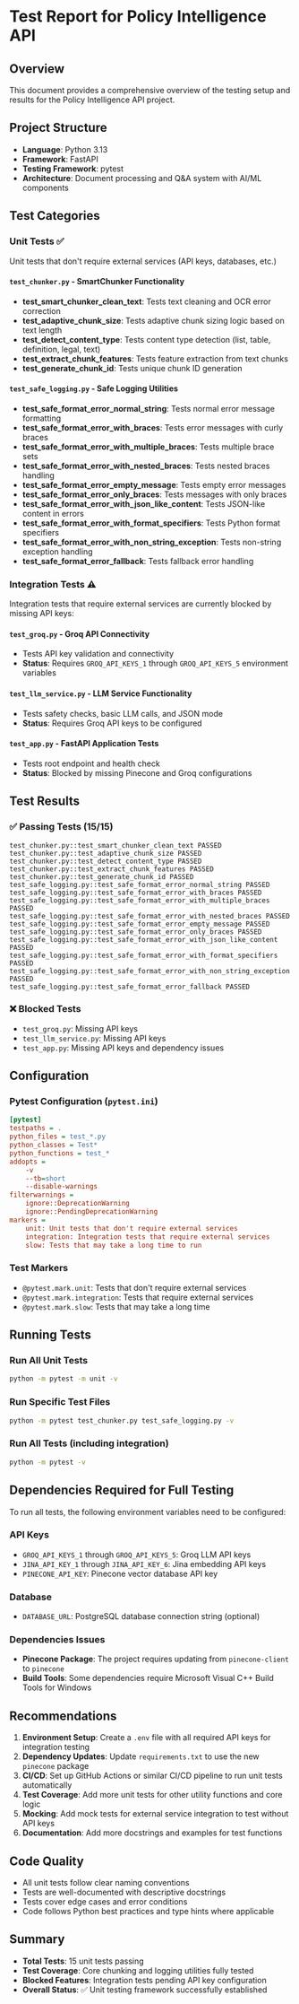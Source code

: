 # Test Report for Policy Intelligence API

## Overview
This document provides a comprehensive overview of the testing setup and results for the Policy Intelligence API project.

## Project Structure
- **Language**: Python 3.13
- **Framework**: FastAPI
- **Testing Framework**: pytest
- **Architecture**: Document processing and Q&A system with AI/ML components

## Test Categories

### Unit Tests ✅
Unit tests that don't require external services (API keys, databases, etc.)

#### `test_chunker.py` - SmartChunker Functionality
- **test_smart_chunker_clean_text**: Tests text cleaning and OCR error correction
- **test_adaptive_chunk_size**: Tests adaptive chunk sizing logic based on text length
- **test_detect_content_type**: Tests content type detection (list, table, definition, legal, text)
- **test_extract_chunk_features**: Tests feature extraction from text chunks
- **test_generate_chunk_id**: Tests unique chunk ID generation

#### `test_safe_logging.py` - Safe Logging Utilities
- **test_safe_format_error_normal_string**: Tests normal error message formatting
- **test_safe_format_error_with_braces**: Tests error messages with curly braces 
- **test_safe_format_error_with_multiple_braces**: Tests multiple brace sets
- **test_safe_format_error_with_nested_braces**: Tests nested braces handling
- **test_safe_format_error_empty_message**: Tests empty error messages
- **test_safe_format_error_only_braces**: Tests messages with only braces
- **test_safe_format_error_with_json_like_content**: Tests JSON-like content in errors
- **test_safe_format_error_with_format_specifiers**: Tests Python format specifiers
- **test_safe_format_error_with_non_string_exception**: Tests non-string exception handling
- **test_safe_format_error_fallback**: Tests fallback error handling

### Integration Tests ⚠️
Integration tests that require external services are currently blocked by missing API keys:

#### `test_groq.py` - Groq API Connectivity  
- Tests API key validation and connectivity
- **Status**: Requires `GROQ_API_KEYS_1` through `GROQ_API_KEYS_5` environment variables

#### `test_llm_service.py` - LLM Service Functionality
- Tests safety checks, basic LLM calls, and JSON mode
- **Status**: Requires Groq API keys to be configured

#### `test_app.py` - FastAPI Application Tests
- Tests root endpoint and health check
- **Status**: Blocked by missing Pinecone and Groq configurations

## Test Results

### ✅ Passing Tests (15/15)
```
test_chunker.py::test_smart_chunker_clean_text PASSED
test_chunker.py::test_adaptive_chunk_size PASSED
test_chunker.py::test_detect_content_type PASSED
test_chunker.py::test_extract_chunk_features PASSED
test_chunker.py::test_generate_chunk_id PASSED
test_safe_logging.py::test_safe_format_error_normal_string PASSED
test_safe_logging.py::test_safe_format_error_with_braces PASSED
test_safe_logging.py::test_safe_format_error_with_multiple_braces PASSED
test_safe_logging.py::test_safe_format_error_with_nested_braces PASSED
test_safe_logging.py::test_safe_format_error_empty_message PASSED
test_safe_logging.py::test_safe_format_error_only_braces PASSED
test_safe_logging.py::test_safe_format_error_with_json_like_content PASSED
test_safe_logging.py::test_safe_format_error_with_format_specifiers PASSED
test_safe_logging.py::test_safe_format_error_with_non_string_exception PASSED
test_safe_logging.py::test_safe_format_error_fallback PASSED
```

### ❌ Blocked Tests
- `test_groq.py`: Missing API keys
- `test_llm_service.py`: Missing API keys  
- `test_app.py`: Missing API keys and dependency issues

## Configuration

### Pytest Configuration (`pytest.ini`)
```ini
[pytest]
testpaths = .
python_files = test_*.py
python_classes = Test*
python_functions = test_*
addopts = 
    -v
    --tb=short
    --disable-warnings
filterwarnings =
    ignore::DeprecationWarning
    ignore::PendingDeprecationWarning
markers =
    unit: Unit tests that don't require external services
    integration: Integration tests that require external services
    slow: Tests that may take a long time to run
```

### Test Markers
- `@pytest.mark.unit`: Tests that don't require external services
- `@pytest.mark.integration`: Tests that require external services
- `@pytest.mark.slow`: Tests that may take a long time

## Running Tests

### Run All Unit Tests
```bash
python -m pytest -m unit -v
```

### Run Specific Test Files
```bash
python -m pytest test_chunker.py test_safe_logging.py -v
```

### Run All Tests (including integration)
```bash
python -m pytest -v
```

## Dependencies Required for Full Testing

To run all tests, the following environment variables need to be configured:

### API Keys
- `GROQ_API_KEYS_1` through `GROQ_API_KEYS_5`: Groq LLM API keys
- `JINA_API_KEY_1` through `JINA_API_KEY_6`: Jina embedding API keys  
- `PINECONE_API_KEY`: Pinecone vector database API key

### Database
- `DATABASE_URL`: PostgreSQL database connection string (optional)

### Dependencies Issues
- **Pinecone Package**: The project requires updating from `pinecone-client` to `pinecone`
- **Build Tools**: Some dependencies require Microsoft Visual C++ Build Tools for Windows

## Recommendations

1. **Environment Setup**: Create a `.env` file with all required API keys for integration testing
2. **Dependency Updates**: Update `requirements.txt` to use the new `pinecone` package
3. **CI/CD**: Set up GitHub Actions or similar CI/CD pipeline to run unit tests automatically
4. **Test Coverage**: Add more unit tests for other utility functions and core logic
5. **Mocking**: Add mock tests for external service integration to test without API keys
6. **Documentation**: Add more docstrings and examples for test functions

## Code Quality
- All unit tests follow clear naming conventions
- Tests are well-documented with descriptive docstrings
- Tests cover edge cases and error conditions
- Code follows Python best practices and type hints where applicable

## Summary
- **Total Tests**: 15 unit tests passing
- **Test Coverage**: Core chunking and logging utilities fully tested
- **Blocked Features**: Integration tests pending API key configuration
- **Overall Status**: ✅ Unit testing framework successfully established
